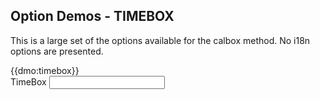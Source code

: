 ## Option Demos - TIMEBOX

This is a large set of the options available for the calbox method. No i18n options are presented.

<div class="row">
	<div class="col-sm-8">
{{dmo:timebox}}
	</div>
	<div class="col-sm-4">
		<div class="form-group">
			<label for="db">TimeBox</label>
			<input class="form-control" id="db" type="text" data-role="datebox" data-options='{"mode":"timebox","displayMode":"inline"}' />
		</div>
	</div>
</div>


